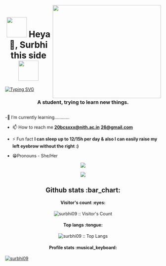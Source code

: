  

<!--
**ssurbhi09/ssurbhi09** is a ✨ _special_ ✨ repository because its `README.md` (this file) appears on your GitHub profile.

Here are some ideas to get you started:

<h2 align="center">You can reach me at :alien:</h2>

<p align="center">

  <a href="https://www.linkedin.com/in/dhananjay-jindal-8662401b3/">
    <img src="https://www.vectorlogo.zone/logos/linkedin/linkedin-icon.svg" alt="LinkedIn Profile" height="30" width="30">
  </a>
  
  <a href="https://www.instagram.com/dhananjay_jindal/">
    <img src="https://www.vectorlogo.zone/logos/instagram/instagram-icon.svg" alt="Instagram Profile" height="30" width="30">
  </a>
  
  <a href="https://twitter.com/jindaldhananjay">
    <img src="https://www.vectorlogo.zone/logos/twitter/twitter-icon.svg" alt="Twitter Profile" height="30" width="30">
  </a>

 
</p>




-🔭 I’m currently working on my skills.
- 🌱 I’m currently learning cpp
- 👯 I’m looking to collaborate on ...
- 🤔 I’m looking for help with ...
- 💬 Ask me about GitHub HTML & css
- 📫 How to reach me: ...
- 😄 Pronouns: ...
- ⚡ Fun fact: ...
-->
<img align='right' src="https://media.giphy.com/media/3o6wNMRNQ3vczLxas8/giphy.gif" width="350" height="300">





<h1 align="center"><img src="https://media.giphy.com/media/3og0Izv3p7vMprq2Qw/giphy.gif" width="65"> Heya👋, Surbhi this side <img src="https://media.giphy.com/media/SWoXEoE1lA0uSQcF1h/giphy.gif" width="65"></h1>



[![Typing SVG](https://readme-typing-svg.herokuapp.com/?lines=I+am+Surbhi+Shekhar;Student+at+NIT+Hamirpur)](https://git.io/typing-svg)



<!--

<h1 align="center">Heya👋, Surbhi this side</h1>
-->
<h3 align="center">A student, trying to learn new things.</h3>

<p align="left"> <img src="https://komarev.com/ghpvc/?username=ssurbhi09&label=Profile%20views&color=0e75b6&style=flat" alt="" ssurbhi09/> </p>
-🌱 I’m currently learning............

- 📫 How to reach me **20bcsxxx@nith.ac.in**
                     **26@gmail.com**

- ⚡ Fun fact **I can sleep up to 12/15h per day & also  I can easily raise my left eyebrow without the right  :)**
-  😁Pronouns - She/Her
<!--

![Surbhi's GitHub stats](https://github-readme-stats.vercel.app/api?username=ssurbhi09&theme=graywhite&show_icons=true) -->
<p align="center"> <img
Src="http://github-readme-streak-stats.herokuapp.com?user=ssurbhi09&theme=algolia&date_format=j%20M%5B%20Y%5D)" />
<p align="center"> <img src="https://github-readme-stats.vercel.app/api?username=ssurbhi09&theme=tokyonight" />


<h2 align="center">Github stats :bar_chart:</h2>

<h4 align="center">Visitor's count :eyes:</h4>

<p align="center"><img src="https://profile-counter.glitch.me/{surbhi09}/count.svg" alt="surbhi09 :: Visitor's Count" /></p>



<h4 align="center">Top langs :tongue:</h4>
<p align="center"><img src="https://github-readme-stats.vercel.app/api/top-langs/?username=surbhi09&langs_count=10&theme=tokyonight&layout=compact" alt="surbhi09 :: Top Langs" /></p>
<h4 align="center">Profile stats :musical_keyboard:</h4>


<p align="left"> <a href="https://github.com/ryo-ma/github-profile-trophy"><img src="https://github-profile-trophy.vercel.app/?username=surbhi09" alt="surbhi09" /></a> </p>


